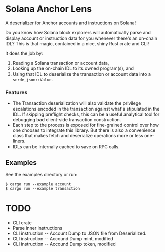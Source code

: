 # Solana Anchor Lens
A deserializer for Anchor accounts and instructions on Solana!

Do you know how Solana block explorers will automatically parse 
and display account or instruction data for you whenever
there's an on-chain IDL?
This is that magic, contained in a nice, shiny Rust crate and CLI!

It does the job by:

1. Reading a Solana transaction or account data,
2. Looking up the on-chain IDL to its owned program(s), and
3. Using that IDL to deserialize the transaction or account data into a `serde_json::Value`.

### Features
- The Transaction deserialization will also validate the privilege escalations encoded
in the transaction against what's stipulated in the IDL. If skipping preflight checks,
this can be a useful analytical tool for debugging bad client-side transaction construction.
- Each step to the process is exposed for fine-grained control over how one chooses to integrate
this library. But there is also a convenience class that makes fetch and deserialize operations
more or less one-liners.
- IDLs can be internally cached to save on RPC calls.

## Examples
See the examples directory or run:

```
$ cargo run --example account
$ cargo run --example transaction
```

# TODO
- CLI crate
- Parse inner instructions
- CLI instruction -- Account Dump to JSON file from Deserialized.
- CLI instruction -- Accound Dump mint, modified
- CLI instruction -- Accound Dump token, modified
